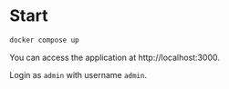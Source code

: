 # Start

```bash
docker compose up
```

You can access the application at http://localhost:3000.

Login as `admin` with username `admin`.
